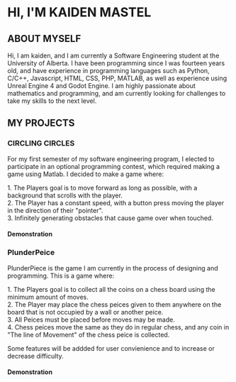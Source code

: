 <title>Kaiden's Page</title>
<h1>HI, I'M KAIDEN MASTEL</h1>
<h2>ABOUT MYSELF</h2>
<p>Hi, I am kaiden, and I am currently a Software Engineering student at the University of Alberta. I have been programming since I was fourteen years old, and have experience in programming languages such as Python, C/C++, Javascript, HTML, CSS, PHP, MATLAB, as well as experience using Unreal Engine 4 and Godot Engine. I am highly passionate about mathematics and programming, and am currently looking for challenges to take my skills to the next level.</p>

<h2>MY PROJECTS</h2>
<h3>CIRCLING CIRCLES</h3>
<p>For my first semester of my software engineering program, I elected to participate in an optional programming contest, which required making a game using Matlab. I decided to make a game where:</p>
<p>
1. The Players goal is to move forward as long as possible, with a background that scrolls with the player.<br>
2. The Player has a constant speed, with a button press moving the player in the direction of their "pointer".<br>
3. Infinitely generating obstacles that cause game over when touched.<br>
</p>
<h4>Demonstration</h4>

<h3>PlunderPeice</h3>
<p>PlunderPiece is the game I am currently in the process of designing and programming. This is a game where:</p>
<p>
1. The Players goal is to collect all the coins on a chess board using the minimum amount of moves.<br>
2. The Player may place the chess peices given to them anywhere on the board that is not occupied by a wall or another peice.<br>
3. All Peices must be placed before moves may be made.<br>
4. Chess peices move the same as they do in regular chess, and any coin in "The line of Movement" of the chess peice is collected.
</p>
<p>Some features will be addded for user convienience and to increase or decrease difficulty.</p>
<h4>Demonstration</h4>
